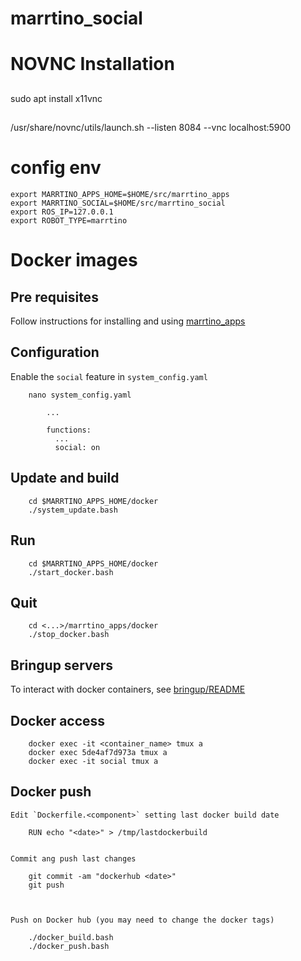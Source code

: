 # marrtino_social

# NOVNC Installation
## 
   sudo apt install x11vnc
## 
   /usr/share/novnc/utils/launch.sh --listen 8084 --vnc localhost:5900


# config env

    export MARRTINO_APPS_HOME=$HOME/src/marrtino_apps
    export MARRTINO_SOCIAL=$HOME/src/marrtino_social
    export ROS_IP=127.0.0.1
    export ROBOT_TYPE=marrtino

# Docker images

## Pre requisites

Follow instructions for installing and using [marrtino_apps](https://bitbucket.org/iocchi/marrtino_apps/src/master/docker)


## Configuration

Enable the `social` feature in `system_config.yaml`

        nano system_config.yaml

            ...

            functions:
              ...
              social: on



## Update and build

        cd $MARRTINO_APPS_HOME/docker
        ./system_update.bash

## Run

        cd $MARRTINO_APPS_HOME/docker
        ./start_docker.bash

## Quit

        cd <...>/marrtino_apps/docker
        ./stop_docker.bash


## Bringup servers

To interact with docker containers, see 
[bringup/README](https://bitbucket.org/iocchi/marrtino_apps/src/master/bringup/README.md)

## Docker access

        docker exec -it <container_name> tmux a
        docker exec 5de4af7d973a tmux a
        docker exec -it social tmux a


## Docker push

    Edit `Dockerfile.<component>` setting last docker build date

        RUN echo "<date>" > /tmp/lastdockerbuild


    Commit ang push last changes

        git commit -am "dockerhub <date>"
        git push



    Push on Docker hub (you may need to change the docker tags)

        ./docker_build.bash
        ./docker_push.bash


